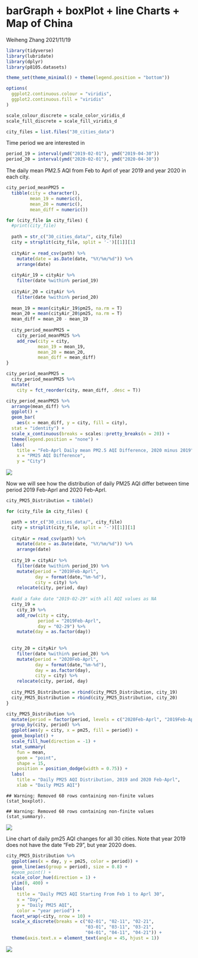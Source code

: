 barGraph + boxPlot + line Charts + Map of China
================
Weiheng Zhang
2021/11/19

``` r
library(tidyverse)
library(lubridate)
library(dplyr)
library(p8105.datasets)

theme_set(theme_minimal() + theme(legend.position = "bottom"))

options(
  ggplot2.continuous.colour = "viridis",
  ggplot2.continuous.fill = "viridis"
)

scale_colour_discrete = scale_color_viridis_d
scale_fill_discrete = scale_fill_viridis_d
```

``` r
city_files = list.files("30_cities_data")
```

Time period we are interested in

``` r
period_19 = interval(ymd("2019-02-01"), ymd("2019-04-30"))
period_20 = interval(ymd("2020-02-01"), ymd("2020-04-30"))
```

The daily mean PM2.5 AQI from Feb to Aprl of year 2019 and year 2020 in
each city.

``` r
city_period_meanPM25 = 
  tibble(city = character(),
         mean_19 = numeric(),
         mean_20 = numeric(),
         mean_diff = numeric())
```

``` r
for (city_file in city_files) {
  #print(city_file)
  
  path = str_c("30_cities_data/", city_file)
  city = strsplit(city_file, split = '-')[[1]][1]
  
  cityAir = read_csv(path) %>% 
    mutate(date = as.Date(date, "%Y/%m/%d")) %>%
    arrange(date)
  
  cityAir_19 = cityAir %>% 
    filter(date %within% period_19) 
  
  cityAir_20 = cityAir %>% 
    filter(date %within% period_20)
  
  mean_19 = mean(cityAir_19$pm25, na.rm = T)
  mean_20 = mean(cityAir_20$pm25, na.rm = T)
  mean_diff = mean_20 - mean_19
  
  city_period_meanPM25 = 
    city_period_meanPM25 %>% 
    add_row(city = city, 
            mean_19 = mean_19, 
            mean_20 = mean_20, 
            mean_diff = mean_diff)
}
```

``` r
city_period_meanPM25 = 
  city_period_meanPM25 %>% 
  mutate(
    city = fct_reorder(city, mean_diff, .desc = T))
```

``` r
city_period_meanPM25 %>% 
  arrange(mean_diff) %>% 
  ggplot() +
  geom_bar(
    aes(x = mean_diff, y = city, fill = city), 
  stat = "identity") +
  scale_x_continuous(breaks = scales::pretty_breaks(n = 20)) +
  theme(legend.position = "none") +
  labs(
    title = "Feb-Aprl Daily mean PM2.5 AQI Difference, 2020 minus 2019",
    x = "PM25 AQI Difference",
    y = "City")
```

![](initial_analysis_files/figure-gfm/unnamed-chunk-7-1.png)<!-- -->

Now we will see how the distribution of daily PM25 AQI differ between
time period 2019 Feb-Aprl and 2020 Feb-Aprl.

``` r
city_PM25_Distribution = tibble()

for (city_file in city_files) {

  path = str_c("30_cities_data/", city_file)
  city = strsplit(city_file, split = '-')[[1]][1]
  
  cityAir = read_csv(path) %>% 
    mutate(date = as.Date(date, "%Y/%m/%d")) %>%
    arrange(date)
  
  city_19 = cityAir %>% 
    filter(date %within% period_19) %>% 
    mutate(period = "2019Feb-Aprl",
           day = format(date,"%m-%d"),
           city = city) %>% 
    relocate(city, period, day)
  
  #add a fake date "2019-02-29" with all AQI values as NA
  city_19 = 
    city_19 %>% 
    add_row(city = city, 
            period = "2019Feb-Aprl", 
            day = "02-29") %>% 
    mutate(day = as.factor(day))
  
  
  city_20 = cityAir %>% 
    filter(date %within% period_20) %>% 
    mutate(period = "2020Feb-Aprl",
           day = format(date,"%m-%d"),
           day = as.factor(day),
           city = city) %>% 
    relocate(city, period, day)
  
  city_PM25_Distribution = rbind(city_PM25_Distribution, city_19)
  city_PM25_Distribution = rbind(city_PM25_Distribution, city_20)
}
```

``` r
city_PM25_Distribution %>% 
  mutate(period = factor(period, levels = c("2020Feb-Aprl", "2019Feb-Aprl"))) %>% 
  group_by(city, period) %>% 
  ggplot(aes(y = city, x = pm25, fill = period)) + 
  geom_boxplot() + 
  scale_fill_hue(direction = -1) +
  stat_summary(
    fun = mean, 
    geom = "point", 
    shape = 15,
    position = position_dodge(width = 0.75)) +
  labs(
    title = "Daily PM25 AQI Distribution, 2019 and 2020 Feb-Aprl",
    xlab = "Daily PM25 AQI")
```

    ## Warning: Removed 60 rows containing non-finite values (stat_boxplot).

    ## Warning: Removed 60 rows containing non-finite values (stat_summary).

![](initial_analysis_files/figure-gfm/unnamed-chunk-9-1.png)<!-- -->

Line chart of daily pm25 AQI changes for all 30 cities. Note that year
2019 does not have the date “Feb 29”, but year 2020 does.

``` r
city_PM25_Distribution %>% 
  ggplot(aes(x = day, y = pm25, color = period)) + 
  geom_line(aes(group = period), size = 0.8) + 
  #geom_point() +
  scale_color_hue(direction = 1) +
  ylim(0, 400) +
  labs(
    title = "Daily PM25 AQI Starting From Feb 1 to Aprl 30",
    x = "Day",
    y = "Daily PM25 AQI",
    color = "year period") +
  facet_wrap(~city, nrow = 10) +
  scale_x_discrete(breaks = c("02-01", "02-11", "02-21", 
                              "03-01", "03-11", "03-21", 
                              "04-01", "04-11", "04-21")) +
  theme(axis.text.x = element_text(angle = 45, hjust = 1)) 
```

![](initial_analysis_files/figure-gfm/unnamed-chunk-10-1.png)<!-- -->
